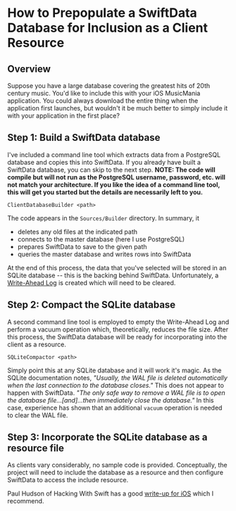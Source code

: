 # How to Prepopulate a SwiftData Database for Inclusion as a Client Resource

## Overview

Suppose you have a large database covering the greatest hits of 20th century music.  You'd like to include this with your iOS MusicMania application.  You could always download the entire thing when the application first launches, but wouldn't it be much better to simply include it with your application in the first place?

## Step 1: Build a SwiftData database

I've included a command line tool which extracts data from a PostgreSQL database and copies this into SwiftData.  If you already have built a SwiftData database, you can skip to the next step.  **NOTE: The code will compile but will not run as the PostgreSQL username, password, etc. will not match your architecture.  If you like the idea of a command line tool, this will get you started but the details are necessarily left to you.**

`ClientDatabaseBuilder <path>`

The code appears in the `Sources/Builder` directory.  In summary, it

* deletes any old files at the indicated path
* connects to the master database (here I use PostgreSQL)
* prepares SwiftData to save to the given path
* queries the master database and writes rows into SwiftData

At the end of this process, the data that you've selected will be stored in an SQLite database -- this is the backing behind SwiftData.  Unfortunately, a [Write-Ahead Log](https://www.sqlite.org/wal.html) is created which will need to be cleared.

## Step 2: Compact the SQLite database

A second command line tool is employed to empty the Write-Ahead Log and perform a vacuum operation which, theoretically, reduces the file size.  After this process, the SwiftData database will be ready for incorporating into the client as a resource.

`SQLiteCompactor <path>`

Simply point this at any SQLite database and it will work it's magic.  As the SQLite documentation notes, *"Usually, the WAL file is deleted automatically when the last connection to the database closes."*  This does not appear to happen with SwiftData. *"The only safe way to remove a WAL file is to open the database file...[and]...then immediately close the database."*  In this case, experience has shown that an additional `vacuum` operation is needed to clear the WAL file.

## Step 3: Incorporate the SQLite database as a resource file

As clients vary considerably, no sample code is provided.  Conceptually, the project will need to include the database as a resource and then configure SwiftData to access the include resource.

Paul Hudson of Hacking With Swift has a good [write-up for iOS](https://www.hackingwithswift.com/quick-start/swiftdata/how-to-pre-populate-an-app-with-an-existing-swiftdata-database) which I recommend. 